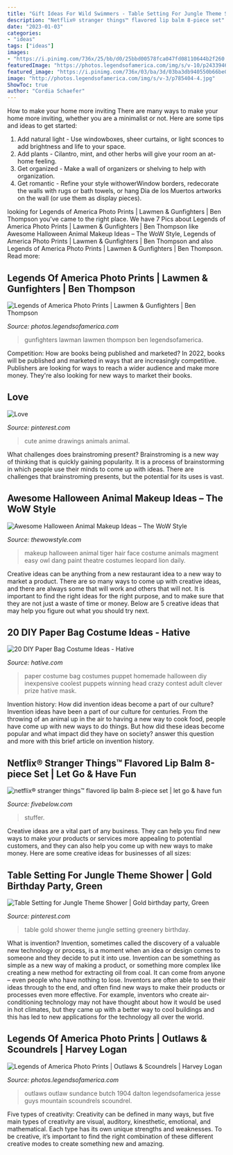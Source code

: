 ```yaml
---
title: "Gift Ideas For Wild Swimmers - Table Setting For Jungle Theme Shower"
description: "Netflix® stranger things™ flavored lip balm 8-piece set"
date: "2023-01-03"
categories:
- "ideas"
tags: ["ideas"]
images:
- "https://i.pinimg.com/736x/25/bb/d0/25bbd00578fca047fd08110644b2f260.jpg"
featuredImage: "https://photos.legendsofamerica.com/img/s/v-10/p243394604-4.jpg"
featured_image: "https://i.pinimg.com/736x/03/ba/3d/03ba3db940550b66be09a3755285bc5f.jpg"
image: "http://photos.legendsofamerica.com/img/s/v-3/p785404-4.jpg"
ShowToc: true
author: "Cordia Schaefer"
---
```



How to make your home more inviting
There are many ways to make your home more inviting, whether you are a minimalist or not. Here are some tips and ideas to get started:
1. Add natural light - Use windowboxes, sheer curtains, or light sconces to add brightness and life to your space.
2. Add plants - Cilantro, mint, and other herbs will give your room an at-home feeling.
3. Get organized - Make a wall of organizers or shelving to help with organization.
4. Get romantic - Refine your style withowerWindow borders, redecorate the walls with rugs or bath towels, or hang Dia de los Muertos artworks on the wall (or use them as display pieces).

	

		
looking for Legends of America Photo Prints | Lawmen &amp; Gunfighters | Ben Thompson you've came to the right place. We have 7 Pics about Legends of America Photo Prints | Lawmen &amp; Gunfighters | Ben Thompson like Awesome Halloween Animal Makeup Ideas – The WoW Style, Legends of America Photo Prints | Lawmen &amp; Gunfighters | Ben Thompson and also Legends of America Photo Prints | Lawmen &amp; Gunfighters | Ben Thompson. Read more:
		
    
## Legends Of America Photo Prints | Lawmen &amp; Gunfighters | Ben Thompson

<img loading=lazy src="http://photos.legendsofamerica.com/img/s/v-3/p785404-4.jpg" onerror="this.onerror=null;this.src='https://tse3.mm.bing.net/th?id=OIP.nmHL1fVLEvxbgl8cd-RA0wHaKz&amp;pid=15.1';" alt="Legends of America Photo Prints | Lawmen &amp; Gunfighters | Ben Thompson">

_Source: photos.legendsofamerica.com_

>gunfighters lawman lawmen thompson ben legendsofamerica. 

	

Competition: How are books being published and marketed?
In 2022, books will be published and marketed in ways that are increasingly competitive. Publishers are looking for ways to reach a wider audience and make more money. They're also looking for new ways to market their books.

    
## Love

<img loading=lazy src="https://i.pinimg.com/736x/25/bb/d0/25bbd00578fca047fd08110644b2f260.jpg" onerror="this.onerror=null;this.src='https://tse4.mm.bing.net/th?id=OIP.KsZGn6U2ifTWIs_MiCLweQHaJz&amp;pid=15.1';" alt="Love">

_Source: pinterest.com_

>cute anime drawings animals animal. 

	

What challenges does brainstroming present?
Brainstroming is a new way of thinking that is quickly gaining popularity. It is a process of brainstorming in which people use their minds to come up with ideas. There are challenges that brainstroming presents, but the potential for its uses is vast.

    
## Awesome Halloween Animal Makeup Ideas – The WoW Style

<img loading=lazy src="http://thewowstyle.com/wp-content/uploads/2016/06/Tiger-Animal-Halloween-Makeup.jpg" onerror="this.onerror=null;this.src='https://tse2.mm.bing.net/th?id=OIP.s5_CqrqWKeTKKLqOOxHUSgHaLI&amp;pid=15.1';" alt="Awesome Halloween Animal Makeup Ideas – The WoW Style">

_Source: thewowstyle.com_

>makeup halloween animal tiger hair face costume animals magment easy owl dang paint theatre costumes leopard lion daily. 

	

Creative ideas can be anything from a new restaurant idea to a new way to market a product. There are so many ways to come up with creative ideas, and there are always some that will work and others that will not. It is important to find the right ideas for the right purpose, and to make sure that they are not just a waste of time or money. Below are 5 creative ideas that may help you figure out what you should try next.

    
## 20 DIY Paper Bag Costume Ideas - Hative

<img loading=lazy src="https://hative.com/wp-content/uploads/2014/10/paper-bag-costume-ideas/11-paper-bag-puppet-costume.jpg" onerror="this.onerror=null;this.src='https://tse4.mm.bing.net/th?id=OIP.J1nTWITqcz5X2xdyYwp4DwHaJ4&amp;pid=15.1';" alt="20 DIY Paper Bag Costume Ideas - Hative">

_Source: hative.com_

>paper costume bag costumes puppet homemade halloween diy inexpensive coolest puppets winning head crazy contest adult clever prize hative mask. 

	

Invention history: How did invention ideas become a part of our culture?
Invention ideas have been a part of our culture for centuries. From the throwing of an animal up in the air to having a new way to cook food, people have come up with new ways to do things. But how did these ideas become popular and what impact did they have on society? answer this question and more with this brief article on invention history.

    
## Netflix® Stranger Things™ Flavored Lip Balm 8-piece Set | Let Go &amp; Have Fun

<img loading=lazy src="https://assets.fivebelow.com/prod-hts/spree/images/1755995/main_image/125203-00_A.jpg?1603325084" onerror="this.onerror=null;this.src='https://tse3.mm.bing.net/th?id=OIP.1QkU9cgFk_x0xK69-uBtHQHaHa&amp;pid=15.1';" alt="netflix® stranger things™ flavored lip balm 8-piece set | let go &amp; have fun">

_Source: fivebelow.com_

>stuffer. 

	

Creative ideas are a vital part of any business. They can help you find new ways to make your products or services more appealing to potential customers, and they can also help you come up with new ways to make money. Here are some creative ideas for businesses of all sizes: 

    
## Table Setting For Jungle Theme Shower | Gold Birthday Party, Green

<img loading=lazy src="https://i.pinimg.com/736x/03/ba/3d/03ba3db940550b66be09a3755285bc5f.jpg" onerror="this.onerror=null;this.src='https://tse1.mm.bing.net/th?id=OIP.pL2hbUnMYQ4EqP77-7juFQHaJ3&amp;pid=15.1';" alt="Table Setting for Jungle Theme Shower | Gold birthday party, Green">

_Source: pinterest.com_

>table gold shower theme jungle setting greenery birthday. 

	

What is invention?
Invention, sometimes called the discovery of a valuable new technology or process, is a moment when an idea or design comes to someone and they decide to put it into use. Invention can be something as simple as a new way of making a product, or something more complex like creating a new method for extracting oil from coal. It can come from anyone – even people who have nothing to lose. Inventors are often able to see their ideas through to the end, and often find new ways to make their products or processes even more effective. For example, inventors who create air-conditioning technology may not have thought about how it would be used in hot climates, but they came up with a better way to cool buildings and this has led to new applications for the technology all over the world.

    
## Legends Of America Photo Prints | Outlaws &amp; Scoundrels | Harvey Logan

<img loading=lazy src="https://photos.legendsofamerica.com/img/s/v-10/p243394604-4.jpg" onerror="this.onerror=null;this.src='https://tse3.mm.bing.net/th?id=OIP.3de9JkzYeXyL3dGg9ObErgAAAA&amp;pid=15.1';" alt="Legends of America Photo Prints | Outlaws &amp; Scoundrels | Harvey Logan">

_Source: photos.legendsofamerica.com_

>outlaws outlaw sundance butch 1904 dalton legendsofamerica jesse guys mountain scoundrels scoundrel. 

	

Five types of creativity:
Creativity can be defined in many ways, but five main types of creativity are visual, auditory, kinesthetic, emotional, and mathematical. Each type has its own unique strengths and weaknesses. To be creative, it’s important to find the right combination of these different creative modes to create something new and amazing.

